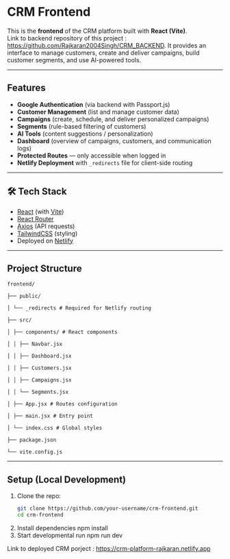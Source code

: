 # CRM Frontend

This is the **frontend** of the CRM platform built with **React (Vite)**.  
Link to backend repository of this project : https://github.com/Rajkaran2004Singh/CRM_BACKEND.
It provides an interface to manage customers, create and deliver campaigns, build customer segments, and use AI-powered tools.

---

## Features

-  **Google Authentication** (via backend with Passport.js)  
-  **Customer Management** (list and manage customer data)  
-  **Campaigns** (create, schedule, and deliver personalized campaigns)  
-  **Segments** (rule-based filtering of customers)  
-  **AI Tools** (content suggestions / personalization)  
-  **Dashboard** (overview of campaigns, customers, and communication logs)  
-  **Protected Routes** — only accessible when logged in  
-  **Netlify Deployment** with `_redirects` file for client-side routing

---

## 🛠️ Tech Stack

- [React](https://react.dev/) (with [Vite](https://vitejs.dev/))
- [React Router](https://reactrouter.com/)
- [Axios](https://axios-http.com/) (API requests)
- [TailwindCSS](https://tailwindcss.com/) (styling)
- Deployed on [Netlify](https://www.netlify.com/)

---

## Project Structure
```
frontend/

├── public/

│ └── _redirects # Required for Netlify routing

├── src/

│ ├── components/ # React components

│ │ ├── Navbar.jsx

│ │ ├── Dashboard.jsx

│ │ ├── Customers.jsx

│ │ ├── Campaigns.jsx

│ │ └── Segments.jsx

│ ├── App.jsx # Routes configuration

│ ├── main.jsx # Entry point

│ └── index.css # Global styles

├── package.json

└── vite.config.js

```

---

## Setup (Local Development)

1. Clone the repo:
   ```bash
   git clone https://github.com/your-username/crm-frontend.git
   cd crm-frontend
2. Install dependencies
   npm install
3. Start developmental run
   npm run dev

Link to deployed CRM porject : https://crm-platform-rajkaran.netlify.app
